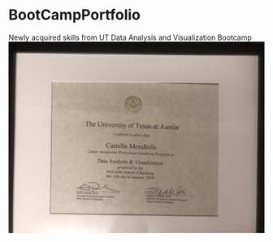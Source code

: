 # BootCampPortfolio
Newly acquired skills from UT Data Analysis and Visualization Bootcamp
![certificate](Images/certificate.jpg)
